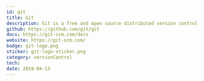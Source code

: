 ```yaml
---
id: git
title: Git
description: Git is a free and open source distributed version control system designed to handle everything from small to very large projects with speed and efficiency. 
github: https://github.com/git/git
docs: https://git-scm.com/docs
website: https://git-scm.com/
badge: git-logo.png
sticker: git-logo-sticker.png
category: versionControl
tech: 
date: 2019-04-13
---
```

